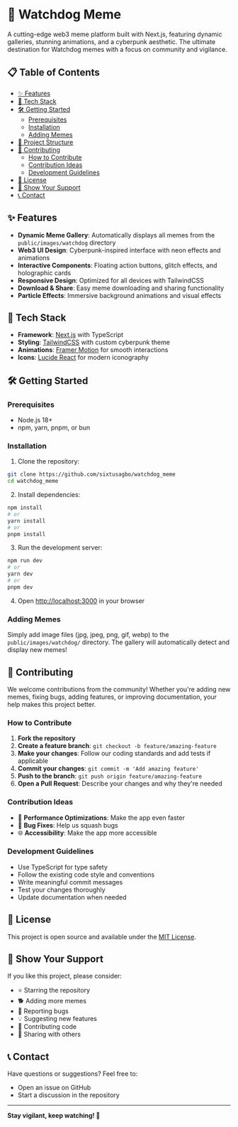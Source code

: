 # 👀 Watchdog Meme

A cutting-edge web3 meme platform built with Next.js, featuring dynamic galleries, stunning animations, and a cyberpunk aesthetic. The ultimate destination for Watchdog memes with a focus on community and vigilance.

## 📋 Table of Contents

- [✨ Features](#-features)
- [🚀 Tech Stack](#-tech-stack)
- [🛠️ Getting Started](#️-getting-started)
  - [Prerequisites](#prerequisites)
  - [Installation](#installation)
  - [Adding Memes](#adding-memes)
- [🎨 Project Structure](#-project-structure)
- [🤝 Contributing](#-contributing)
  - [How to Contribute](#how-to-contribute)
  - [Contribution Ideas](#contribution-ideas)
  - [Development Guidelines](#development-guidelines)
- [📝 License](#-license)
- [🌟 Show Your Support](#-show-your-support)
- [📞 Contact](#-contact)

## ✨ Features

- **Dynamic Meme Gallery**: Automatically displays all memes from the `public/images/watchdog` directory
- **Web3 UI Design**: Cyberpunk-inspired interface with neon effects and animations
- **Interactive Components**: Floating action buttons, glitch effects, and holographic cards
- **Responsive Design**: Optimized for all devices with TailwindCSS
- **Download & Share**: Easy meme downloading and sharing functionality
- **Particle Effects**: Immersive background animations and visual effects

## 🚀 Tech Stack

- **Framework**: [Next.js](https://nextjs.org) with TypeScript
- **Styling**: [TailwindCSS](https://tailwindcss.com) with custom cyberpunk theme
- **Animations**: [Framer Motion](https://www.framer.com/motion/) for smooth interactions
- **Icons**: [Lucide React](https://lucide.dev) for modern iconography

## 🛠️ Getting Started

### Prerequisites

- Node.js 18+
- npm, yarn, pnpm, or bun

### Installation

1. Clone the repository:

```bash
git clone https://github.com/sixtusagbo/watchdog_meme
cd watchdog_meme
```

2. Install dependencies:

```bash
npm install
# or
yarn install
# or
pnpm install
```

3. Run the development server:

```bash
npm run dev
# or
yarn dev
# or
pnpm dev
```

4. Open [http://localhost:3000](http://localhost:3000) in your browser

### Adding Memes

Simply add image files (jpg, jpeg, png, gif, webp) to the `public/images/watchdog/` directory. The gallery will automatically detect and display new memes!

## 🤝 Contributing

We welcome contributions from the community! Whether you're adding new memes, fixing bugs, adding features, or improving documentation, your help makes this project better.

### How to Contribute

1. **Fork the repository**
2. **Create a feature branch**: `git checkout -b feature/amazing-feature`
3. **Make your changes**: Follow our coding standards and add tests if applicable
4. **Commit your changes**: `git commit -m 'Add amazing feature'`
5. **Push to the branch**: `git push origin feature/amazing-feature`
6. **Open a Pull Request**: Describe your changes and why they're needed

### Contribution Ideas

- 🚀 **Performance Optimizations**: Make the app even faster
- 🐛 **Bug Fixes**: Help us squash bugs
- 🌐 **Accessibility**: Make the app more accessible

### Development Guidelines

- Use TypeScript for type safety
- Follow the existing code style and conventions
- Write meaningful commit messages
- Test your changes thoroughly
- Update documentation when needed

## 📝 License

This project is open source and available under the [MIT License](LICENSE).

## 🌟 Show Your Support

If you like this project, please consider:

- ⭐ Starring the repository
- 🐕 Adding more memes
- 🐛 Reporting bugs
- 💡 Suggesting new features
- 🤝 Contributing code
- 📢 Sharing with others

## 📞 Contact

Have questions or suggestions? Feel free to:

- Open an issue on GitHub
- Start a discussion in the repository

---

**Stay vigilant, keep watching! 👀**
